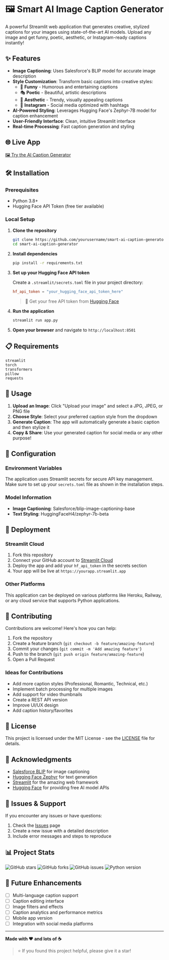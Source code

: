 # 🖼️ Smart AI Image Caption Generator

A powerful Streamlit web application that generates creative, stylized captions for your images using state-of-the-art AI models. Upload any image and get funny, poetic, aesthetic, or Instagram-ready captions instantly!

## ✨ Features

- **Image Captioning**: Uses Salesforce's BLIP model for accurate image description
- **Style Customization**: Transform basic captions into creative styles:
  - 🤣 **Funny** - Humorous and entertaining captions
  - 🎭 **Poetic** - Beautiful, artistic descriptions
  - 💫 **Aesthetic** - Trendy, visually appealing captions
  - 📱 **Instagram** - Social media optimized with hashtags
- **AI-Powered Styling**: Leverages Hugging Face's Zephyr-7B model for caption enhancement
- **User-Friendly Interface**: Clean, intuitive Streamlit interface
- **Real-time Processing**: Fast caption generation and styling

## 🌐 Live App

[🖼️ Try the AI Caption Generator](https://ai-caption-generator-j5uugvebbkyc4jls8xcpzt.streamlit.app/)


## 🛠️ Installation

### Prerequisites

- Python 3.8+
- Hugging Face API Token (free tier available)

### Local Setup

1. **Clone the repository**
   ```bash
   git clone https://github.com/yourusername/smart-ai-caption-generator.git
   cd smart-ai-caption-generator
   ```

2. **Install dependencies**
   ```bash
   pip install -r requirements.txt
   ```

3. **Set up your Hugging Face API token**
   
   Create a `.streamlit/secrets.toml` file in your project directory:
   ```toml
   hf_api_token = "your_hugging_face_api_token_here"
   ```
   
   > 🔑 Get your free API token from [Hugging Face](https://huggingface.co/settings/tokens)

4. **Run the application**
   ```bash
   streamlit run app.py
   ```

5. **Open your browser** and navigate to `http://localhost:8501`

## 📋 Requirements

```
streamlit
torch
transformers
pillow
requests
```


## 🎯 Usage

1. **Upload an Image**: Click "Upload your image" and select a JPG, JPEG, or PNG file
2. **Choose Style**: Select your preferred caption style from the dropdown
3. **Generate Caption**: The app will automatically generate a basic caption and then stylize it
4. **Copy & Share**: Use your generated caption for social media or any other purpose!

## 🔧 Configuration

### Environment Variables

The application uses Streamlit secrets for secure API key management. Make sure to set up your `secrets.toml` file as shown in the installation steps.

### Model Information

- **Image Captioning**: Salesforce/blip-image-captioning-base
- **Text Styling**: HuggingFaceH4/zephyr-7b-beta

## 🚀 Deployment

### Streamlit Cloud

1. Fork this repository
2. Connect your GitHub account to [Streamlit Cloud](https://streamlit.io/cloud)
3. Deploy the app and add your `hf_api_token` in the secrets section
4. Your app will be live at `https://yourapp.streamlit.app`

### Other Platforms

This application can be deployed on various platforms like Heroku, Railway, or any cloud service that supports Python applications.

## 🤝 Contributing

Contributions are welcome! Here's how you can help:

1. Fork the repository
2. Create a feature branch (`git checkout -b feature/amazing-feature`)
3. Commit your changes (`git commit -m 'Add amazing feature'`)
4. Push to the branch (`git push origin feature/amazing-feature`)
5. Open a Pull Request

### Ideas for Contributions

- Add more caption styles (Professional, Romantic, Technical, etc.)
- Implement batch processing for multiple images
- Add support for video thumbnails
- Create a REST API version
- Improve UI/UX design
- Add caption history/favorites

## 📝 License

This project is licensed under the MIT License - see the [LICENSE](LICENSE) file for details.

## 🙏 Acknowledgments

- [Salesforce BLIP](https://huggingface.co/Salesforce/blip-image-captioning-base) for image captioning
- [Hugging Face Zephyr](https://huggingface.co/HuggingFaceH4/zephyr-7b-beta) for text generation
- [Streamlit](https://streamlit.io/) for the amazing web framework
- [Hugging Face](https://huggingface.co/) for providing free AI model APIs

## 🐛 Issues & Support

If you encounter any issues or have questions:

1. Check the [Issues](https://github.com/yourusername/smart-ai-caption-generator/issues) page
2. Create a new issue with a detailed description
3. Include error messages and steps to reproduce

## 📊 Project Stats

![GitHub stars](https://img.shields.io/github/stars/yourusername/smart-ai-caption-generator?style=social)
![GitHub forks](https://img.shields.io/github/forks/yourusername/smart-ai-caption-generator?style=social)
![GitHub issues](https://img.shields.io/github/issues/yourusername/smart-ai-caption-generator)
![Python version](https://img.shields.io/badge/python-3.8+-blue.svg)

## 🔮 Future Enhancements

- [ ] Multi-language caption support
- [ ] Caption editing interface
- [ ] Image filters and effects
- [ ] Caption analytics and performance metrics
- [ ] Mobile app version
- [ ] Integration with social media platforms

---

**Made with ❤️ and lots of ☕**

> ⭐ If you found this project helpful, please give it a star!
